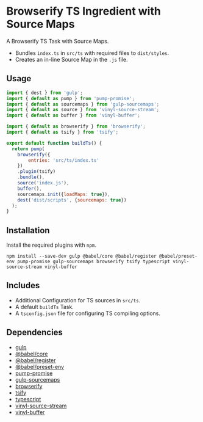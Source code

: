 Browserify TS Ingredient with Source Maps
================================================================================

A Browserify TS Task with Source Maps.

- Bundles `index.ts` in `src/ts` with required files to `dist/styles`.
- Creates an in-line Source Map in the `.js` file.

Usage
--------------------------------------------------------------------------------

```javascript
import { dest } from 'gulp';
import { default as pump } from 'pump-promise';
import { default as sourcemaps } from 'gulp-sourcemaps';
import { default as source } from 'vinyl-source-stream';
import { default as buffer } from 'vinyl-buffer';

import { default as browserify } from 'browserify';
import { default as tsify } from 'tsify';

export default function buildTs() {
  return pump(
    browserify({
    	entries: 'src/ts/index.ts'
    })
    .plugin(tsify)
    .bundle(),
    source('index.js'),
    buffer(),
    sourcemaps.init({loadMaps: true}),
    dest('dist/scripts', {sourcemaps: true})
  );
}
```

Installation
--------------------------------------------------------------------------------

Install the required plugins with `npm`.

`npm install --save-dev gulp @babel/core @babel/register @babel/preset-env pump-promise gulp-sourcemaps browserify tsify typescript vinyl-source-stream vinyl-buffer`

Includes
--------------------------------------------------------------------------------

- Additional Configuration for TS sources in `src/ts`.
- A default `buildTs` Task.
- A `tsconfig.json` file for configuring TS compiling options.

Dependencies
--------------------------------------------------------------------------------

- [gulp](https://www.npmjs.com/package/gulp)
- [@babel/core](https://www.npmjs.com/package/@babel/core)
- [@babel/register](https://www.npmjs.com/package/@babel/register)
- [@babel/preset-env](https://www.npmjs.com/package/@babel/preset-env)
- [pump-promise](https://www.npmjs.com/package/pump-promise)
- [gulp-sourcemaps](https://www.npmjs.com/package/gulp-sourcemaps)
- [browserify](https://www.npmjs.com/package/browserify)
- [tsify](https://www.npmjs.com/package/tsify)
- [typescript](https://www.npmjs.com/package/typescript)
- [vinyl-source-stream](https://www.npmjs.com/package/vinyl-source-stream)
- [vinyl-buffer](https://www.npmjs.com/package/vinyl-buffer)

